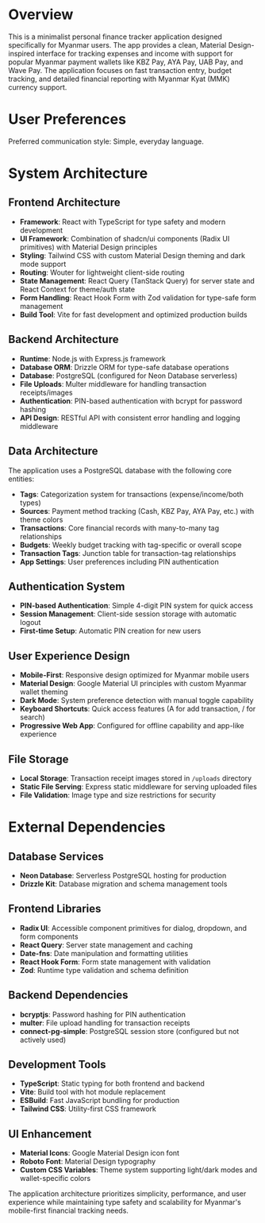 # Overview

This is a minimalist personal finance tracker application designed specifically for Myanmar users. The app provides a clean, Material Design-inspired interface for tracking expenses and income with support for popular Myanmar payment wallets like KBZ Pay, AYA Pay, UAB Pay, and Wave Pay. The application focuses on fast transaction entry, budget tracking, and detailed financial reporting with Myanmar Kyat (MMK) currency support.

# User Preferences

Preferred communication style: Simple, everyday language.

# System Architecture

## Frontend Architecture
- **Framework**: React with TypeScript for type safety and modern development
- **UI Framework**: Combination of shadcn/ui components (Radix UI primitives) with Material Design principles
- **Styling**: Tailwind CSS with custom Material Design theming and dark mode support
- **Routing**: Wouter for lightweight client-side routing
- **State Management**: React Query (TanStack Query) for server state and React Context for theme/auth state
- **Form Handling**: React Hook Form with Zod validation for type-safe form management
- **Build Tool**: Vite for fast development and optimized production builds

## Backend Architecture
- **Runtime**: Node.js with Express.js framework
- **Database ORM**: Drizzle ORM for type-safe database operations
- **Database**: PostgreSQL (configured for Neon Database serverless)
- **File Uploads**: Multer middleware for handling transaction receipts/images
- **Authentication**: PIN-based authentication with bcrypt for password hashing
- **API Design**: RESTful API with consistent error handling and logging middleware

## Data Architecture
The application uses a PostgreSQL database with the following core entities:
- **Tags**: Categorization system for transactions (expense/income/both types)
- **Sources**: Payment method tracking (Cash, KBZ Pay, AYA Pay, etc.) with theme colors
- **Transactions**: Core financial records with many-to-many tag relationships
- **Budgets**: Weekly budget tracking with tag-specific or overall scope
- **Transaction Tags**: Junction table for transaction-tag relationships
- **App Settings**: User preferences including PIN authentication

## Authentication System
- **PIN-based Authentication**: Simple 4-digit PIN system for quick access
- **Session Management**: Client-side session storage with automatic logout
- **First-time Setup**: Automatic PIN creation for new users

## User Experience Design
- **Mobile-First**: Responsive design optimized for Myanmar mobile users
- **Material Design**: Google Material UI principles with custom Myanmar wallet theming
- **Dark Mode**: System preference detection with manual toggle capability
- **Keyboard Shortcuts**: Quick access features (A for add transaction, / for search)
- **Progressive Web App**: Configured for offline capability and app-like experience

## File Storage
- **Local Storage**: Transaction receipt images stored in `/uploads` directory
- **Static File Serving**: Express static middleware for serving uploaded files
- **File Validation**: Image type and size restrictions for security

# External Dependencies

## Database Services
- **Neon Database**: Serverless PostgreSQL hosting for production
- **Drizzle Kit**: Database migration and schema management tools

## Frontend Libraries
- **Radix UI**: Accessible component primitives for dialog, dropdown, and form components
- **React Query**: Server state management and caching
- **Date-fns**: Date manipulation and formatting utilities
- **React Hook Form**: Form state management with validation
- **Zod**: Runtime type validation and schema definition

## Backend Dependencies
- **bcryptjs**: Password hashing for PIN authentication
- **multer**: File upload handling for transaction receipts
- **connect-pg-simple**: PostgreSQL session store (configured but not actively used)

## Development Tools
- **TypeScript**: Static typing for both frontend and backend
- **Vite**: Build tool with hot module replacement
- **ESBuild**: Fast JavaScript bundling for production
- **Tailwind CSS**: Utility-first CSS framework

## UI Enhancement
- **Material Icons**: Google Material Design icon font
- **Roboto Font**: Material Design typography
- **Custom CSS Variables**: Theme system supporting light/dark modes and wallet-specific colors

The application architecture prioritizes simplicity, performance, and user experience while maintaining type safety and scalability for Myanmar's mobile-first financial tracking needs.